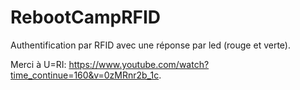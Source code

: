 # RebootCampRFID

Authentification par RFID avec une réponse par led (rouge et verte).

Merci à U=RI: https://www.youtube.com/watch?time_continue=160&v=0zMRnr2b_1c.
